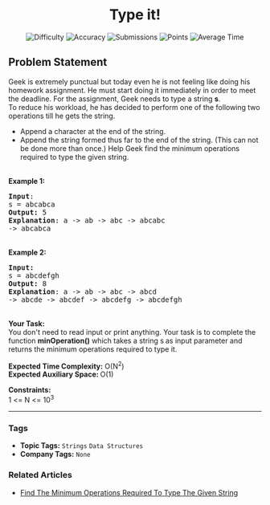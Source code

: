 <h1 align="center">Type it!</h1>

<p align="center">
  <img alt="Difficulty" title="Difficulty" src="https://custom-icon-badges.demolab.com/badge/Difficulty: Easy-1F222E?style=for-the-badge&logoColor=white&logo=fire"/>
  <img alt="Accuracy" title="Accuracy" src="https://custom-icon-badges.demolab.com/badge/Accuracy: 54.32%25-1F222E?style=for-the-badge&logoColor=white&logo=target"/>
  <img alt="Submissions" title="Submissions" src="https://custom-icon-badges.demolab.com/badge/Submissions: 23K+-1F222E?style=for-the-badge&logoColor=white&logo=repo"/>
  <img alt="Points" title="Points" src="https://custom-icon-badges.demolab.com/badge/Points: 2-1F222E?style=for-the-badge&logoColor=white&logo=award"/>
  <img alt="Average Time" title="Average Time" src="https://custom-icon-badges.demolab.com/badge/Average%20Time: N/A-1F222E?style=for-the-badge&logoColor=white&logo=clock"/>
</p>

## Problem Statement

Geek is extremely punctual but today even he is not feeling like doing his homework assignment. He must start doing it immediately in order to meet the deadline. For the assignment, Geek needs to type a string <b>s</b>.<br>
To reduce his workload, he has decided to perform one of the following two operations till he gets the string.

- Append a character at the end of the string.
- Append the string formed thus far to the end of the string. (This can not be done more than once.)
Help Geek find the minimum operations required to type the given string.

<br>
<b>Example 1:</b>

<pre><b>Input</b>:
s = abcabca
<b>Output:</b> 5
<b>Explanation</b>: a -> ab -> abc -> abcabc 
-> abcabca
</pre>

<br>
<b>Example 2:</b>

<pre><b>Input:</b>
s = abcdefgh
<b>Output: </b>8
<b>Explanation</b>: a -> ab -> abc -> abcd 
-> abcde -> abcdef -> abcdefg -> abcdefgh
</pre>

<br>
<b>Your Task:  </b><br>
You don't need to read input or print anything. Your task is to complete the function <b>minOperation()</b> which takes a string s<b> </b>as input parameter and returns the minimum operations required to type it.

<b>Expected Time Complexity:</b> O(N<sup>2</sup>)<br>
<b>Expected Auxiliary Space: </b>O(1)

<b>Constraints:</b><br>
1 <= N <= 10<sup>3</sup>


<hr>

### Tags
- **Topic Tags:** `Strings` `Data Structures`
- **Company Tags:** `None`

### Related Articles
- [Find The Minimum Operations Required To Type The Given String](https://www.geeksforgeeks.org/find-the-minimum-operations-required-to-type-the-given-string/)

